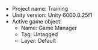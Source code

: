 <!-- UNITY CODE ASSIST INSTRUCTIONS START -->
- Project name: Training
- Unity version: Unity 6000.0.25f1
- Active game object:
  - Name: Game Manager
  - Tag: Untagged
  - Layer: Default
<!-- UNITY CODE ASSIST INSTRUCTIONS END -->
